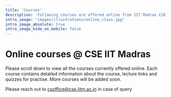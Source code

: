```yaml
---
title: 'Courses'
description: 'Following courses are offered online from IIT Madras CSE Dept'
intro_image: "images/illustrations/online_class.jpg"
intro_image_absolute: true
intro_image_hide_on_mobile: false
---
```


# Online courses @ CSE IIT Madras

Please scroll down to view all the courses currently offered online. Each course contains detailed information about the course, lecture links and quizzes for practise. More courses will be added soon. 

Please reach out to [csoffice@cse.iitm.ac.in](mailto:csoffice@cse.iitm.ac.in) in case of query
